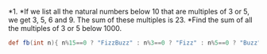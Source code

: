 *1.
*If we list all the natural numbers below 10 that are multiples of 3 or 5, we get 3, 5, 6 and 9. The sum of these multiples is 23.
*Find the sum of all the multiples of 3 or 5 below 1000.

```groovy
def fb(int n){ n%15==0 ? "FizzBuzz" : n%3==0 ? "Fizz" : n%5==0 ? "Buzz" : n  }
```


